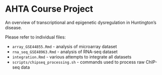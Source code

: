 # AHTA Course Project

An overview of transcriptional and epigenetic dysregulation in Huntington’s disease.

Please refer to individual files:
- `array_GSE44855.Rmd` - analysis of microarray dataset
- `rna_seq_GSE48963.Rmd` - analysis of RNA-seq dataset
- `integration.Rmd` - various attempts to integrate all datasets
- `scripts/chipseq_processing.sh` - commands used to process raw ChIP-seq data
